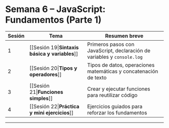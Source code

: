 # Semana 6 – JavaScript: Fundamentos (Parte 1)

| Sesión | Tema                                                  | Resumen breve                                                           |
|--------|-------------------------------------------------------|-------------------------------------------------------------------------|
| 1      | [[Sesión 19\|**Sintaxis básica y variables**]]        | Primeros pasos con JavaScript, declaración de variables y `console.log` |
| 2      | [[Sesión 20\|**Tipos y operadores**]]                 | Tipos de datos, operaciones matemáticas y concatenación de texto        |
| 3      | [[Sesión 21\|**Funciones simples**]]                  | Crear y ejecutar funciones para reutilizar código                       |
| 4      | [[Sesión 22\|**Práctica y mini ejercicios**]]         | Ejercicios guiados para reforzar los fundamentos                        |

---